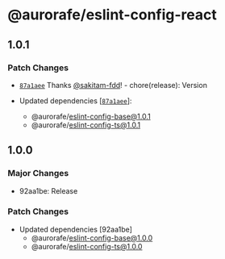 # @aurorafe/eslint-config-react

## 1.0.1

### Patch Changes

- [`87a1aee`](https://github.com/aurorafe/ftc/commit/87a1aeea57d26425f31ae91ff130f1ccd6c05ac2) Thanks [@sakitam-fdd](https://github.com/sakitam-fdd)! - chore(release): Version

- Updated dependencies [[`87a1aee`](https://github.com/aurorafe/ftc/commit/87a1aeea57d26425f31ae91ff130f1ccd6c05ac2)]:
  - @aurorafe/eslint-config-base@1.0.1
  - @aurorafe/eslint-config-ts@1.0.1

## 1.0.0

### Major Changes

- 92aa1be: Release

### Patch Changes

- Updated dependencies [92aa1be]
  - @aurorafe/eslint-config-base@1.0.0
  - @aurorafe/eslint-config-ts@1.0.0
